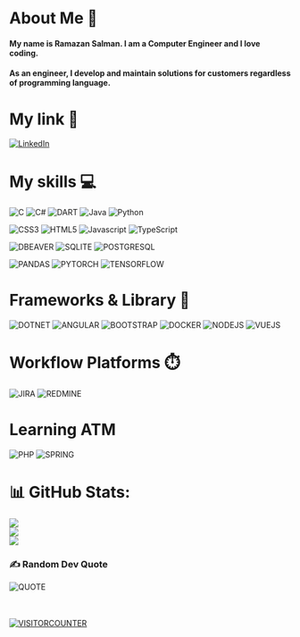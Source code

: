 # About Me 💫
#### My name is Ramazan Salman. I am a Computer Engineer and I love coding.

#### As an engineer, I develop and maintain solutions for customers regardless of programming language.

# My link 🔗

[![LinkedIn](https://img.shields.io/badge/LinkedIn-0077B5?style=for-the-badge&logo=linkedin&logoColor=white)](https://www.linkedin.com/in/ramazansalman)

# My skills 💻

![C](https://img.shields.io/badge/c-%2300599C.svg?style=for-the-badge&logo=c&logoColor=white)
![C#](https://img.shields.io/badge/C%23-239120?style=for-the-badge&logo=csharp&logoColor=white)
![DART](https://img.shields.io/badge/Dart-0175C2?style=for-the-badge&logo=dart&logoColor=white)
![Java](https://img.shields.io/badge/java-%23ED8B00.svg?style=for-the-badge&logo=java&logoColor=white)
![Python](https://img.shields.io/badge/python-3670A0?style=for-the-badge&logo=python&logoColor=ffdd54)
![]()

![CSS3](https://img.shields.io/badge/css3-%231572B6.svg?style=for-the-badge&logo=css3&logoColor=white)
![HTML5](https://img.shields.io/badge/html5-%23E34F26.svg?style=for-the-badge&logo=html5&logoColor=white)
![Javascript](https://img.shields.io/badge/JavaScript-F7DF1E?style=for-the-badge&logo=javascript&logoColor=black)
![TypeScript](https://img.shields.io/badge/typescript-%23007ACC.svg?style=for-the-badge&logo=typescript&logoColor=white)

![DBEAVER](https://img.shields.io/badge/dbeaver-382923?style=for-the-badge&logo=dbeaver&logoColor=white)
![SQLITE](https://img.shields.io/badge/Sqlite-003B57?style=for-the-badge&logo=sqlite&logoColor=white)
![POSTGRESQL](https://img.shields.io/badge/PostgreSQL-316192?style=for-the-badge&logo=postgresql&logoColor=white)

![PANDAS](https://img.shields.io/badge/Pandas-2C2D72?style=for-the-badge&logo=pandas&logoColor=white)
![PYTORCH](https://img.shields.io/badge/PyTorch-EE4C2C?style=for-the-badge&logo=pytorch&logoColor=white)
![TENSORFLOW](https://img.shields.io/badge/TensorFlow-FF6F00?style=for-the-badge&logo=tensorflow&logoColor=white)
![]()

# Frameworks & Library 🚀
![DOTNET](https://img.shields.io/badge/.NET-512BD4?style=for-the-badge&logo=dotnet&logoColor=white)
![ANGULAR](https://img.shields.io/badge/Angular-DD0031?style=for-the-badge&logo=angular&logoColor=white)
![BOOTSTRAP](https://img.shields.io/badge/Bootstrap-563D7C?style=for-the-badge&logo=bootstrap&logoColor=white)
![DOCKER](https://img.shields.io/badge/Docker-2CA5E0?style=for-the-badge&logo=docker&logoColor=white)
![NODEJS](https://img.shields.io/badge/Node%20js-339933?style=for-the-badge&logo=nodedotjs&logoColor=white)
![VUEJS](https://img.shields.io/badge/Vue%20js-35495E?style=for-the-badge&logo=vuedotjs&logoColor=4FC08D)
![]()

# Workflow Platforms ⏱️
![JIRA](https://img.shields.io/badge/Jira-0052CC?style=for-the-badge&logo=Jira&logoColor=white)
![REDMINE](https://img.shields.io/badge/Redmine-9C0000?style=for-the-badge&logo=Redmine&logoColor=white)
![]()

# Learning ATM

![PHP](https://img.shields.io/badge/PHP-777BB4?style=for-the-badge&logo=php&logoColor=white)
![SPRING](https://img.shields.io/badge/spring-%236DB33F.svg?style=for-the-badge&logo=spring&logoColor=white)
![]()

# 📊 GitHub Stats:
![](https://github-readme-stats.vercel.app/api?username=ramazansalman&theme=dark&hide_border=false&include_all_commits=false&count_private=false)<br/>
![](https://github-readme-streak-stats.herokuapp.com/?user=ramazansalman&theme=dark&hide_border=false)<br/>
![](https://github-readme-stats.vercel.app/api/top-langs/?username=ramazansalman&theme=dark&hide_border=false&include_all_commits=false&count_private=false&layout=compact)

### ✍️ Random Dev Quote
![QUOTE](https://quotes-github-readme.vercel.app/api?type=horizontal&theme=radical)

<br><br />
[![VISITORCOUNTER](https://visitor-badge.laobi.icu/badge?page_id=ramazansalman.ramazansalman)](#)
<br><br />
